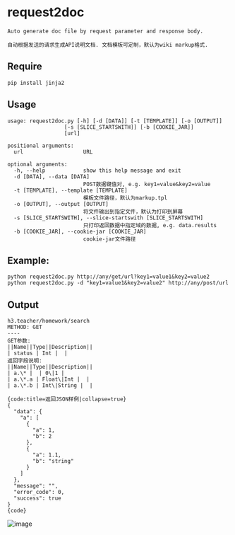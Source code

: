 # request2doc

    Auto generate doc file by request parameter and response body. 
    
    自动根据发送的请求生成API说明文档. 文档模板可定制，默认为wiki markup格式.

## Require
    
    pip install jinja2

## Usage

    usage: request2doc.py [-h] [-d [DATA]] [-t [TEMPLATE]] [-o [OUTPUT]]
                      [-s [SLICE_STARTSWITH]] [-b [COOKIE_JAR]]
                      [url]

    positional arguments:
      url                   URL
    
    optional arguments:
      -h, --help            show this help message and exit
      -d [DATA], --data [DATA]
                            POST数据键值对, e.g. key1=value&key2=value
      -t [TEMPLATE], --template [TEMPLATE]
                            模板文件路径，默认为markup.tpl
      -o [OUTPUT], --output [OUTPUT]
                            将文件输出到指定文件，默认为打印到屏幕
      -s [SLICE_STARTSWITH], --slice-startswith [SLICE_STARTSWITH]
                            只打印返回数据中指定域的数据, e.g. data.results
      -b [COOKIE_JAR], --cookie-jar [COOKIE_JAR]
                            cookie-jar文件路径

## Example:

    python request2doc.py http://any/get/url?key1=value1&key2=value2
    python request2doc.py -d "key1=value1&key2=value2" http://any/post/url

## Output
    h3.teacher/homework/search
    METHOD: GET
    ----
    GET参数:
    ||Name||Type||Description||
    | status | Int |  |
    返回字段说明:
    ||Name||Type||Description||
    | a.\* |  | 0\|1 |
    | a.\*.a | Float\|Int |  |
    | a.\*.b | Int\|String |  |
    
    {code:title=返回JSON样例|collapse=true}
    {
      "data": {
        "a": [
          {
            "a": 1, 
            "b": 2
          }, 
          {
            "a": 1.1, 
            "b": "string"
          }
        ]
      }, 
      "message": "", 
      "error_code": 0, 
      "success": true
    }
    {code}
![image](https://raw.githubusercontent.com/kong-lo/request2doc/master/markup_example.png)
   
